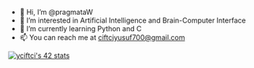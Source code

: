 - 👋 Hi, I’m @pragmataW
- 👀 I’m interested in Artificial Intelligence and Brain-Computer Interface
- 🌱 I’m currently learning Python and C
- 📫 You can reach me at ciftciyusuf700@gmail.com

[![yciftci's 42 stats](https://badge42.vercel.app/api/v2/cla5ig5os00060gmk26i694gu/stats?cursusId=21&coalitionId=231)](https://github.com/JaeSeoKim/badge42)
